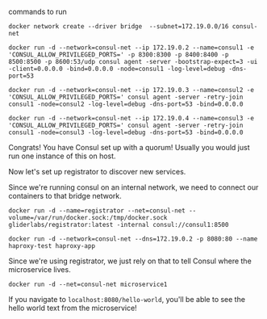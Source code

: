 commands to run

``docker network create --driver bridge  --subnet=172.19.0.0/16 consul-net``

``docker run -d --network=consul-net --ip 172.19.0.2 --name=consul1 -e 'CONSUL_ALLOW_PRIVILEGED_PORTS=' -p 8300:8300 -p 8400:8400 -p 8500:8500 -p 8600:53/udp consul agent -server -bootstrap-expect=3 -ui -client=0.0.0.0 -bind=0.0.0.0 -node=consul1 -log-level=debug -dns-port=53``

``docker run -d --network=consul-net --ip 172.19.0.3 --name=consul2 -e 'CONSUL_ALLOW_PRIVILEGED_PORTS=' consul agent -server -retry-join consul1 -node=consul2 -log-level=debug -dns-port=53 -bind=0.0.0.0``

``docker run -d --network=consul-net --ip 172.19.0.4 --name=consul3 -e 'CONSUL_ALLOW_PRIVILEGED_PORTS=' consul agent -server -retry-join consul1 -node=consul3 -log-level=debug -dns-port=53 -bind=0.0.0.0``

Congrats! You have Consul set up with a quorum! Usually you would just run one instance of this on host.

Now let's set up registrator to discover new services.

Since we're running consul on an internal network, we need to connect our containers to that bridge network.

``docker run -d --name=registrator --net=consul-net --volume=/var/run/docker.sock:/tmp/docker.sock gliderlabs/registrator:latest -internal consul://consul1:8500``


``docker run -d --network=consul-net --dns=172.19.0.2 -p 8080:80 --name haproxy-test haproxy-app``

Since we're using registrator, we just rely on that to tell Consul where the microservice lives.

``docker run -d --net=consul-net microservice1``

If you navigate to ``localhost:8080/hello-world``, you'll be able to see the hello world text from the microservice!